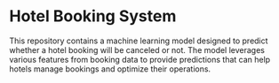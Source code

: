 # Hotel Booking System
This repository contains a machine learning model designed to predict whether a hotel booking will be canceled or not. The model leverages various features from booking data to provide predictions that can help hotels manage bookings and optimize their operations.
